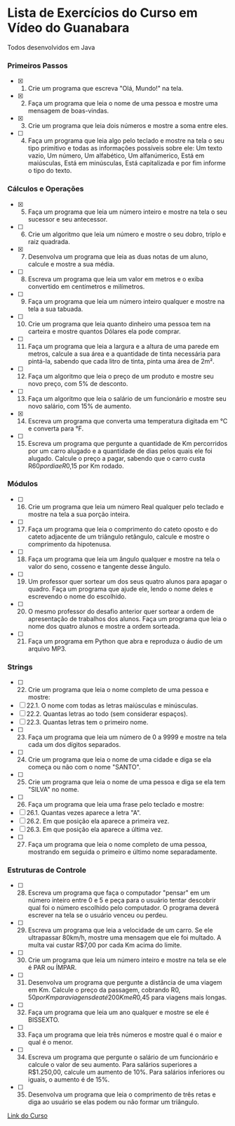 # Lista de Exercícios do Curso em Vídeo do Guanabara

Todos desenvolvidos em Java

### Primeiros Passos
- [x] 1. Crie um programa que escreva "Olá, Mundo!" na tela.
- [x] 2. Faça um programa que leia o nome de uma pessoa e mostre uma mensagem de boas-vindas.
- [x] 3. Crie um programa que leia dois números e mostre a soma entre eles.
- [ ] 4. Faça um programa que leia algo pelo teclado e mostre na tela o seu tipo primitivo e todas as informações possíveis sobre ele: Um texto vazio, Um número, Um alfabético, Um alfanúmerico, Está em maiúsculas, Está em minúsculas, Está capitalizada e por fim informe o tipo do texto.

### Cálculos e Operações
- [x] 5. Faça um programa que leia um número inteiro e mostre na tela o seu sucessor e seu antecessor.
- [ ] 6. Crie um algoritmo que leia um número e mostre o seu dobro, triplo e raiz quadrada.
- [x] 7. Desenvolva um programa que leia as duas notas de um aluno, calcule e mostre a sua média.
- [ ] 8. Escreva um programa que leia um valor em metros e o exiba convertido em centímetros e milímetros.
- [ ] 9. Faça um programa que leia um número inteiro qualquer e mostre na tela a sua tabuada.
- [ ] 10. Crie um programa que leia quanto dinheiro uma pessoa tem na carteira e mostre quantos Dólares ela pode comprar.
- [ ] 11. Faça um programa que leia a largura e a altura de uma parede em metros, calcule a sua área e a quantidade de tinta necessária para pintá-la, sabendo que cada litro de tinta, pinta uma área de 2m².
- [ ] 12. Faça um algoritmo que leia o preço de um produto e mostre seu novo preço, com 5% de desconto.
- [ ] 13. Faça um algoritmo que leia o salário de um funcionário e mostre seu novo salário, com 15% de aumento.
- [x] 14. Escreva um programa que converta uma temperatura digitada em °C e converta para °F.
- [ ] 15. Escreva um programa que pergunte a quantidade de Km percorridos por um carro alugado e a quantidade de dias pelos quais ele foi alugado. Calcule o preço a pagar, sabendo que o carro custa R$60 por dia e R$0,15 por Km rodado.

### Módulos
- [ ] 16. Crie um programa que leia um número Real qualquer pelo teclado e mostre na tela a sua porção inteira.
- [ ] 17. Faça um programa que leia o comprimento do cateto oposto e do cateto adjacente de um triângulo retângulo, calcule e mostre o comprimento da hipotenusa.
- [ ] 18. Faça um programa que leia um ângulo qualquer e mostre na tela o valor do seno, cosseno e tangente desse ângulo.
- [ ] 19. Um professor quer sortear um dos seus quatro alunos para apagar o quadro. Faça um programa que ajude ele, lendo o nome deles e escrevendo o nome do escolhido.
- [ ] 20. O mesmo professor do desafio anterior quer sortear a ordem de apresentação de trabalhos dos alunos. Faça um programa que leia o nome dos quatro alunos e mostre a ordem sorteada.
- [ ] 21. Faça um programa em Python que abra e reproduza o áudio de um arquivo MP3.

### Strings
- [ ] 22. Crie um programa que leia o nome completo de uma pessoa e mostre:
- [ ] 22.1. O nome com todas as letras maiúsculas e minúsculas.
- [ ] 22.2. Quantas letras ao todo (sem considerar espaços).
- [ ] 22.3. Quantas letras tem o primeiro nome.
- [ ] 23. Faça um programa que leia um número de 0 a 9999 e mostre na tela cada um dos dígitos separados.
- [ ] 24. Crie um programa que leia o nome de uma cidade e diga se ela começa ou não com o nome "SANTO".
- [ ] 25. Crie um programa que leia o nome de uma pessoa e diga se ela tem "SILVA" no nome.
- [ ] 26. Faça um programa que leia uma frase pelo teclado e mostre:
- [ ] 26.1. Quantas vezes aparece a letra "A".
- [ ] 26.2. Em que posição ela aparece a primeira vez.
- [ ] 26.3. Em que posição ela aparece a última vez.
- [ ] 27. Faça um programa que leia o nome completo de uma pessoa, mostrando em seguida o primeiro e último nome separadamente.

### Estruturas de Controle
- [ ] 28. Escreva um programa que faça o computador "pensar" em um número inteiro entre 0 e 5 e peça para o usuário tentar descobrir qual foi o número escolhido pelo computador. O programa deverá escrever na tela se o usuário venceu ou perdeu.
- [ ] 29. Escreva um programa que leia a velocidade de um carro. Se ele ultrapassar 80km/h, mostre uma mensagem que ele foi multado. A multa vai custar R$7,00 por cada Km acima do limite.
- [ ] 30. Crie um programa que leia um número inteiro e mostre na tela se ele é PAR ou ÍMPAR.
- [ ] 31. Desenvolva um programa que pergunte a distância de uma viagem em Km. Calcule o preço da passagem, cobrando R$0,50 por Km para viagens de até 200Km e R$0,45 para viagens mais longas.
- [ ] 32. Faça um programa que leia um ano qualquer e mostre se ele é BISSEXTO.
- [ ] 33. Faça um programa que leia três números e mostre qual é o maior e qual é o menor.
- [ ] 34. Escreva um programa que pergunte o salário de um funcionário e calcule o valor de seu aumento. Para salários superiores a R$1.250,00, calcule um aumento de 10%. Para salários inferiores ou iguais, o aumento é de 15%.
- [ ] 35. Desenvolva um programa que leia o comprimento de três retas e diga ao usuário se elas podem ou não formar um triângulo.

[Link do Curso](https://www.youtube.com/watch?v=U_A2kwUfmlw&list=PLvE-ZAFRgX8hnECDn1v9HNTI71veL3oW0&index=1)